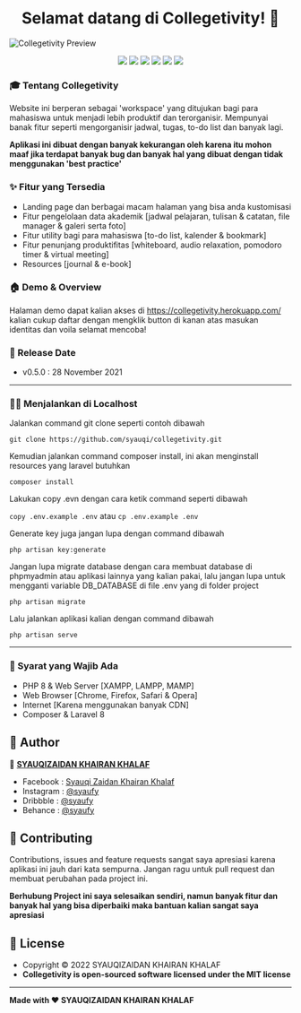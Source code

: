 <h1 align="center">Selamat datang di Collegetivity! 👋</h1>

![Collegetivity Preview](https://user-images.githubusercontent.com/46257169/171702287-a7f5f037-135f-4898-9d41-a9ce3940a232.png)





<p align="center">
<img src="https://img.shields.io/github/issues/syauqi/collegetivitycollegetivity?style=flat-square">
<img src="https://img.shields.io/github/stars/syauqi/collegetivitycollegetivity?style=flat-square"> 
<img src="https://img.shields.io/github/forks/syauqi/collegetivity?style=flat-square">
<img src="https://img.shields.io/github/license/syauqi/collegetivity?style=flat-square">
<img src="https://img.shields.io/badge/Maintained%3F-yes-green.svg?style=flat-square">
<img src="https://img.shields.io/github/followers/syauqi.svg?style=flat-square&label=Follow&maxAge=2592000">
</p>

### 🎓 Tentang Collegetivity
Website ini berperan sebagai 'workspace' yang ditujukan bagi para mahasiswa untuk menjadi lebih produktif dan terorganisir. Mempunyai banak fitur seperti mengorganisir jadwal, tugas, to-do list dan banyak lagi.

**Aplikasi ini dibuat dengan banyak kekurangan oleh karena itu mohon maaf jika terdapat banyak bug dan banyak hal yang dibuat dengan tidak menggunakan 'best practice'**


### ✨ Fitur yang Tersedia
- Landing page dan berbagai macam halaman yang bisa anda kustomisasi
- Fitur pengelolaan data akademik [jadwal pelajaran, tulisan & catatan, file manager & galeri serta foto]
- Fitur utility bagi para mahasiswa [to-do list, kalender & bookmark]
- Fitur penunjang produktifitas [whiteboard, audio relaxation, pomodoro timer & virtual meeting]
- Resources [journal & e-book]

### 🏠 Demo & Overview
Halaman demo dapat kalian akses di https://collegetivity.herokuapp.com/ kalian cukup daftar dengan mengklik button di kanan atas masukan identitas dan voila selamat mencoba!


### 📆 Release Date
- v0.5.0 : 28 November 2021


------------

 ### 🐱‍💻 Menjalankan di Localhost
	
	
Jalankan command git clone seperti contoh dibawah

`git clone https://github.com/syauqi/collegetivity.git`

Kemudian jalankan command composer install, ini akan menginstall resources yang laravel butuhkan

`composer install`

Lakukan copy .evn dengan cara ketik command seperti dibawah 

`copy .env.example .env` atau `cp .env.example .env`

Generate key juga jangan lupa dengan command dibawah

`php artisan key:generate`

Jangan lupa migrate database dengan cara membuat database di phpmyadmin atau aplikasi lainnya yang kalian pakai, lalu jangan lupa untuk mengganti variable DB_DATABASE di file .env yang di folder project

`php artisan migrate`

Lalu jalankan aplikasi kalian dengan command dibawah

`php artisan serve`


------------

### 💾 Syarat yang Wajib Ada 
- PHP 8 & Web Server [XAMPP, LAMPP, MAMP]
- Web Browser [Chrome, Firefox, Safari & Opera]
- Internet [Karena menggunakan banyak CDN]
- Composer & Laravel 8


## 🧑 Author

👤 <a href="https://web.facebook.com/syaauqi"> **SYAUQIZAIDAN KHAIRAN KHALAF**</a>
- Facebook : <a href="https://web.facebook.com/syaaauqi"> Syauqi Zaidan Khairan Khalaf</a>
- Instagram : <a href="https://www.instagram.com/syaufy/">@syaufy </a>
- Dribbble : <a href="https://dribbble.com/syaufy">@syaufy </a>
- Behance :  <a href="https://www.behance.net/syaufy">@syaufy </a>

## 🤝 Contributing
Contributions, issues and feature requests sangat saya apresiasi karena aplikasi ini jauh dari kata sempurna. Jangan ragu untuk pull request dan membuat perubahan pada project ini.

**Berhubung Project ini saya selesaikan sendiri, namun banyak fitur dan banyak hal yang bisa diperbaiki maka bantuan kalian sangat saya apresiasi**


## 📝 License
- Copyright © 2022 SYAUQIZAIDAN KHAIRAN KHALAF
- **Collegetivity is open-sourced software licensed under the MIT license**


------------
**Made with ❤️ SYAUQIZAIDAN KHAIRAN KHALAF**
